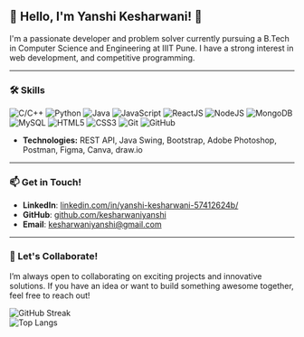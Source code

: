 ## 🚀 Hello, I'm Yanshi Kesharwani! 👋

I'm a passionate developer and problem solver currently pursuing a B.Tech in Computer Science and Engineering at IIIT Pune. I have a strong interest in web development, and competitive programming.

---


### 🛠️ Skills

![C/C++](https://img.shields.io/badge/-C%2FC%2B%2B-00599C?style=flat&logo=c%2B%2B&logoColor=white)
![Python](https://img.shields.io/badge/-Python-3776AB?style=flat&logo=python&logoColor=white)
![Java](https://img.shields.io/badge/-Java-007396?style=flat&logo=java&logoColor=white)
![JavaScript](https://img.shields.io/badge/-JavaScript-F7DF1E?style=flat&logo=javascript&logoColor=black)
![ReactJS](https://img.shields.io/badge/-ReactJS-61DAFB?style=flat&logo=react&logoColor=black)
![NodeJS](https://img.shields.io/badge/-NodeJS-339933?style=flat&logo=node.js&logoColor=white)
![MongoDB](https://img.shields.io/badge/-MongoDB-47A248?style=flat&logo=mongodb&logoColor=white)
![MySQL](https://img.shields.io/badge/-MySQL-4479A1?style=flat&logo=mysql&logoColor=white)
![HTML5](https://img.shields.io/badge/-HTML5-E34F26?style=flat&logo=html5&logoColor=white)
![CSS3](https://img.shields.io/badge/-CSS3-1572B6?style=flat&logo=css3&logoColor=white)
![Git](https://img.shields.io/badge/-Git-F05032?style=flat&logo=git&logoColor=white)
![GitHub](https://img.shields.io/badge/-GitHub-181717?style=flat&logo=github&logoColor=white)

- **Technologies:** REST API, Java Swing, Bootstrap, Adobe Photoshop, Postman, Figma, Canva, draw.io  
  

---


### 📫 Get in Touch!

- **LinkedIn**: [linkedin.com/in/yanshi-kesharwani-57412624b/](https://www.linkedin.com/in/yanshi-kesharwani-57412624b/)
- **GitHub**: [github.com/kesharwaniyanshi](https://github.com/kesharwaniyanshi)
- **Email**: [kesharwaniyanshi@gmail.com](mailto:kesharwaniyanshi@gmail.com)

---

### 🌱 Let's Collaborate!

I’m always open to collaborating on exciting projects and innovative solutions. If you have an idea or want to build something awesome together, feel free to reach out!

![GitHub Streak](https://github-readme-streak-stats.herokuapp.com/?user=kesharwaniyanshi&theme=highcontrast)  
![Top Langs](https://github-readme-stats.vercel.app/api/top-langs/?username=kesharwaniyanshi&layout=compact)

